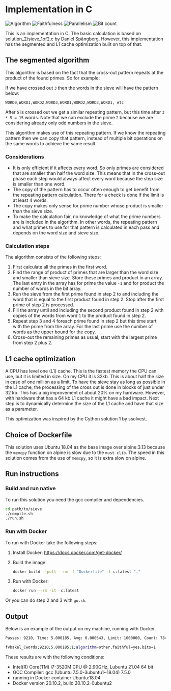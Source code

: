 # Implementation in C

![Algorithm](https://img.shields.io/badge/Algorithm-other-yellowgreen)
![Faithfulness](https://img.shields.io/badge/Faithful-yes-green)
![Parallelism](https://img.shields.io/badge/Parallel-no-green)
![Bit count](https://img.shields.io/badge/Bits-1-green)

This is an implementation in C. The basic calculation is based on [solution_2/sieve_1of2.c](../solution_2/sieve_1of2.c) by Daniel Spångberg. However, this implementation has the segmented and L1 cache optimization built on top of that.

## The segmented algorithm

This algorithm is based on the fact that the cross-out pattern repeats at the product of the found primes. So for example:

If we have crossed out `3` then the words in the sieve will have the pattern below:

`WORD0,WORD1,WORD2,WORD3,WORD1,WORD2,WORD3,WORD1, etc`

After `5` is crossed out we get a similar repeating pattern, but this time after `3 * 5 = 15` words. Note that we can exclude the prime `2` because we are considering already only odd numbers in the sieve.

This algorithm makes use of this repeating pattern. If we know the repeating pattern then we can copy that pattern, instead of multiple bit operations on the same words to achieve the same result.

### Considerations

- It is only efficient if it affects every word. So only primes are considered that are  smaller than half the word size. This means that in the cross-out phase each step would always affect every word because the step size is smaller than one word.
- The copy of the pattern has to occur often enough to get benefit from the repeating pattern calculation. There for a check is done if the limit is at least 4 words.
- The copy makes only sense for prime number whose product is smaller than the sieve size.
- To make the calculation fair, no knowledge of what the prime numbers are is included in the algorithm. In other words, the repeating pattern and what primes to use for that pattern is calculated in each pass and depends on the word size and sieve size.

### Calculation steps

The algorithm consists of the following steps:

1. First calculate all the primes in the first word.
2. Find the range of product of primes that are larger than the word size and smaller than sieve size. Store these primes and product in an array. The last entry in the array has for prime the value `-1` and for product the number of words in the bit array.
3. Run the sieve from the first prime found in step 2 to and including the word that is equal to the first product found in step 2. Stop after the first prime of step 2 is processed.
4. Fill the array until and including the second product found in step 2 with copies of the words from word `1` to the product found in step 2.
5. Repeat step 3 and 4 foreach prime found in step 2 but this time start with the prime from the array. For the last prime use the number of words as the upper bound for the copy.
6. Cross-out the remaining primes as usual, start with the largest prime from step 2 plus 2.

## L1 cache optimization

A CPU has level one (L1) cache. This is the fastest memory the CPU can use, but it is limited in size. On my CPU it is 32kb. This is about half the size in case of one million as a limit. To have the sieve stay as long as possible in the L1 cache, the processing of the cross out is done in blocks of just under 32 kb. This has a big improvement of about 20% on my hardware. However, with hardware that has a 64 kb L1 cache it might have a bad impact. Next step is to dynamically determine the size of the L1 cache and have that size as a parameter.

This optimization was inspired by the Cython solution 1 by ssolvest.

## Choice of Dockerfile

This solution uses Ubuntu 18.04 as the base image over alpine:3.13 because the `memcpy` function on alpine is slow due to the `must clib`. The speed in this solution comes from the use of  `memcpy`, so it is extra slow on alpine.

## Run instructions

### Build and run native

To run this solution you need the gcc compiler and dependencies.

```bash
cd path/to/sieve
./compile.sh
./run.sh
```

### Run with Docker

To run with Docker take the following steps:

1. Install Docker: <https://docs.docker.com/get-docker/>
2. Build the image:

    ```bash
    docker build --pull --rm -f "Dockerfile" -t c:latest "."
    ```

3. Run with Docker:

    ```bash
    docker run --rm -it  c:latest 
    ```

Or you can do step 2 and 3 with `go.sh`.

## Output

Below is an example of the output on my machine, running with Docker.

```bash
Passes: 9210, Time: 5.000185, Avg: 0.000543, Limit: 1000000, Count: 78498, Valid: True

fvbakel_Cwords;9210;5.000185;1;algorithm=other,faithful=yes,bits=1
```

These results are with the following conditions:

- Intel(R) Core(TM) i7-3520M CPU @ 2.90GHz, Lubuntu 21.04 64 bit
- GCC Compiler: gcc (Ubuntu 7.5.0-3ubuntu1~18.04) 7.5.0
- running in Docker container Ubuntu:18.04
- Docker version 20.10.2, build 20.10.2-0ubuntu2
